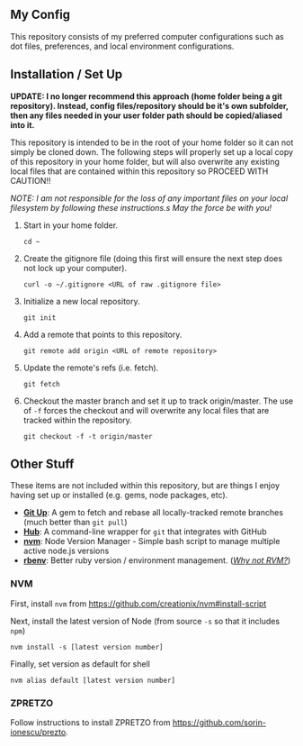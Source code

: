 My Config
---

This repository consists of my preferred computer configurations such as dot files, preferences, and local environment configurations.


## Installation / Set Up
**UPDATE: I no longer recommend this approach (home folder being a git repository). Instead, config files/repository should be it's own subfolder, then any files needed in your user folder path should be copied/aliased into it.**

This repository is intended to be in the root of your home folder so it can not simply be cloned down. The following steps will properly set up a local copy of this repository in your home folder, but will also overwrite any existing local files that are contained within this repository so PROCEED WITH CAUTION!!

_NOTE: I am not responsible for the loss of any important files on your local filesystem by following these instructions.s
 May the force be with you!_

1. Start in your home folder.

	```cd ~```

2. Create the gitignore file (doing this first will ensure the next step does not lock up your computer).

	```curl -o ~/.gitignore <URL of raw .gitignore file>```

3. Initialize a new local repository.

	```git init```

4. Add a remote that points to this repository.

	```git remote add origin <URL of remote repository>```

5. Update the remote's refs (i.e. fetch).

	```git fetch```

6. Checkout the master branch and set it up to track origin/master. The use of `-f` forces the checkout and will overwrite any local files that are tracked within the repository.

	```git checkout -f -t origin/master```

## Other Stuff

These items are not included within this repository, but are things I enjoy having set up or installed (e.g. gems, node packages, etc).

- [**Git Up**](http://aanandprasad.com/git-up/): A gem to fetch and rebase all locally-tracked remote branches (much better than `git pull`)
- [**Hub**](https://hub.github.com): A command-line wrapper for `git` that integrates with GitHub
- [**nvm**](https://github.com/creationix/nvm): Node Version Manager - Simple bash script to manage multiple active node.js versions
- [**rbenv**](https://github.com/sstephenson/rbenv): Better ruby version / environment management. (_[Why not RVM?](https://github.com/sstephenson/rbenv/wiki/Why-rbenv%3F)_)


### NVM

First, install `nvm` from  https://github.com/creationix/nvm#install-script


Next, install the latest version of Node (from source `-s` so that it includes `npm`)
```
nvm install -s [latest version number]
```

Finally, set version as default for shell
```
nvm alias default [latest version number]
```

### ZPRETZO

Follow instructions to install ZPRETZO from https://github.com/sorin-ionescu/prezto.
